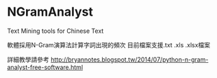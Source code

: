 NGramAnalyst
============

Text Mining tools for Chinese Text

軟體採用N-Gram演算法計算字詞出現的頻次
目前檔案支援.txt .xls .xlsx檔案

詳細教學請參考
http://bryannotes.blogspot.tw/2014/07/python-n-gram-analyst-free-software.html
